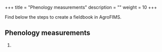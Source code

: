 +++
title = "Phenology measurements"
description = ""
weight = 10
+++


Find below the steps to create a fieldbook in AgroFIMS.


## Phenology measurements

1.
